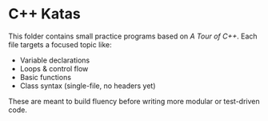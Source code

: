 # C++ Katas

This folder contains small practice programs based on *A Tour of C++*. Each file targets a focused topic like:

- Variable declarations
- Loops & control flow
- Basic functions
- Class syntax (single-file, no headers yet)

These are meant to build fluency before writing more modular or test-driven code.
